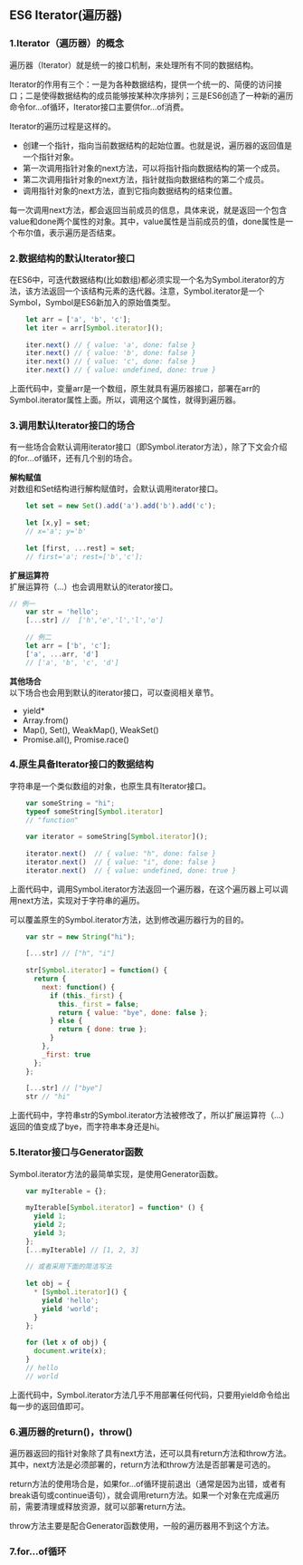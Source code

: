 ## ES6 Iterator(遍历器)

### 1.Iterator（遍历器）的概念

遍历器（Iterator）就是统一的接口机制，来处理所有不同的数据结构。

Iterator的作用有三个：一是为各种数据结构，提供一个统一的、简便的访问接口；二是使得数据结构的成员能够按某种次序排列；三是ES6创造了一种新的遍历命令for...of循环，Iterator接口主要供for...of消费。

Iterator的遍历过程是这样的。

+ 创建一个指针，指向当前数据结构的起始位置。也就是说，遍历器的返回值是一个指针对象。
+ 第一次调用指针对象的next方法，可以将指针指向数据结构的第一个成员。
+ 第二次调用指针对象的next方法，指针就指向数据结构的第二个成员。
+ 调用指针对象的next方法，直到它指向数据结构的结束位置。

每一次调用next方法，都会返回当前成员的信息，具体来说，就是返回一个包含value和done两个属性的对象。其中，value属性是当前成员的值，done属性是一个布尔值，表示遍历是否结束。

### 2.数据结构的默认Iterator接口

在ES6中，可迭代数据结构(比如数组)都必须实现一个名为Symbol.iterator的方法，该方法返回一个该结构元素的迭代器。注意，Symbol.iterator是一个Symbol，Symbol是ES6新加入的原始值类型。

```javascript
    let arr = ['a', 'b', 'c'];
    let iter = arr[Symbol.iterator]();
     
    iter.next() // { value: 'a', done: false }
    iter.next() // { value: 'b', done: false }
    iter.next() // { value: 'c', done: false }
    iter.next() // { value: undefined, done: true }
```

上面代码中，变量arr是一个数组，原生就具有遍历器接口，部署在arr的Symbol.iterator属性上面。所以，调用这个属性，就得到遍历器。

### 3.调用默认Iterator接口的场合

有一些场合会默认调用iterator接口（即Symbol.iterator方法），除了下文会介绍的for...of循环，还有几个别的场合。

**解构赋值**  
对数组和Set结构进行解构赋值时，会默认调用iterator接口。

```javascript
    let set = new Set().add('a').add('b').add('c');
     
    let [x,y] = set;
    // x='a'; y='b'
     
    let [first, ...rest] = set;
    // first='a'; rest=['b','c'];
```

**扩展运算符**  
扩展运算符（...）也会调用默认的iterator接口。

``` javascript
// 例一
    var str = 'hello';
    [...str] //  ['h','e','l','l','o']
     
    // 例二
    let arr = ['b', 'c'];
    ['a', ...arr, 'd']
    // ['a', 'b', 'c', 'd']
```

**其他场合**  
以下场合也会用到默认的iterator接口，可以查阅相关章节。

+ yield*
+ Array.from()
+ Map(), Set(), WeakMap(), WeakSet()
+ Promise.all(), Promise.race()

### 4.原生具备Iterator接口的数据结构

字符串是一个类似数组的对象，也原生具有Iterator接口。

```javascript
    var someString = "hi";
    typeof someString[Symbol.iterator]
    // "function"
     
    var iterator = someString[Symbol.iterator]();
     
    iterator.next()  // { value: "h", done: false }
    iterator.next()  // { value: "i", done: false }
    iterator.next()  // { value: undefined, done: true }
```

上面代码中，调用Symbol.iterator方法返回一个遍历器，在这个遍历器上可以调用next方法，实现对于字符串的遍历。

可以覆盖原生的Symbol.iterator方法，达到修改遍历器行为的目的。

```javascript
    var str = new String("hi");
     
    [...str] // ["h", "i"]
     
    str[Symbol.iterator] = function() {
      return {
        next: function() {
          if (this._first) {
            this._first = false;
            return { value: "bye", done: false };
          } else {
            return { done: true };
          }
        },
        _first: true
      };
    };
     
    [...str] // ["bye"]
    str // "hi"
```

上面代码中，字符串str的Symbol.iterator方法被修改了，所以扩展运算符（...）返回的值变成了bye，而字符串本身还是hi。

### 5.Iterator接口与Generator函数

Symbol.iterator方法的最简单实现，是使用Generator函数。

```javascript
    var myIterable = {};
     
    myIterable[Symbol.iterator] = function* () {
      yield 1;
      yield 2;
      yield 3;
    };
    [...myIterable] // [1, 2, 3]
     
    // 或者采用下面的简洁写法
     
    let obj = {
      * [Symbol.iterator]() {
        yield 'hello';
        yield 'world';
      }
    };
     
    for (let x of obj) {
      document.write(x);
    }
    // hello
    // world
```

上面代码中，Symbol.iterator方法几乎不用部署任何代码，只要用yield命令给出每一步的返回值即可。

### 6.遍历器的return()，throw()

遍历器返回的指针对象除了具有next方法，还可以具有return方法和throw方法。其中，next方法是必须部署的，return方法和throw方法是否部署是可选的。

return方法的使用场合是，如果for...of循环提前退出（通常是因为出错，或者有break语句或continue语句），就会调用return方法。如果一个对象在完成遍历前，需要清理或释放资源，就可以部署return方法。

throw方法主要是配合Generator函数使用，一般的遍历器用不到这个方法。

### 7.for...of循环

